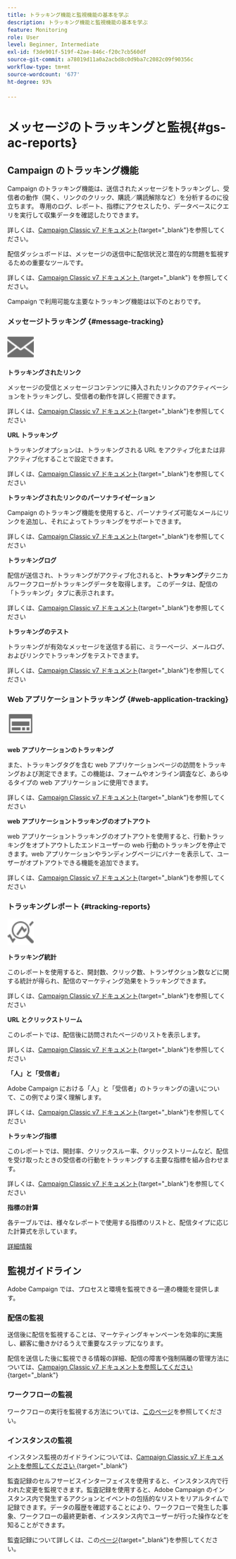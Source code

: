 ```yaml
---
title: トラッキング機能と監視機能の基本を学ぶ
description: トラッキング機能と監視機能の基本を学ぶ
feature: Monitoring
role: User
level: Beginner, Intermediate
exl-id: f3de901f-519f-42ae-846c-f20c7cb560df
source-git-commit: a78019d11a0a2acbd8c0d9ba7c2082c09f90356c
workflow-type: tm+mt
source-wordcount: '677'
ht-degree: 93%

---
```


# メッセージのトラッキングと監視{#gs-ac-reports}

## Campaign のトラッキング機能

Campaign のトラッキング機能は、送信されたメッセージをトラッキングし、受信者の動作（開く、リンクのクリック、購読／購読解除など）を分析するのに役立ちます。 専用のログ、レポート、指標にアクセスしたり、データベースにクエリを実行して収集データを確認したりできます。

詳しくは、[Campaign Classic v7 ドキュメント](https://experienceleague.adobe.com/docs/campaign-classic/using/getting-started/profile-management/editing-a-profile.html?lang=ja#tracking-tab){target="_blank"}を参照してください。

配信ダッシュボードは、メッセージの送信中に配信状況と潜在的な問題を監視するための重要なツールです。

詳しくは、[Campaign Classic v7 ドキュメント ](https://experienceleague.adobe.com/docs/campaign-classic/using/sending-messages/monitoring-deliveries/delivery-dashboard.html?lang=ja#sending-messages){target="_blank"} を参照してください。

Campaign で利用可能な主要なトラッキング機能は以下のとおりです。

### メッセージトラッキング {#message-tracking}

<img src="assets/do-not-localize/icon-message-tracking.svg" width="60px">

**トラッキングされたリンク**

メッセージの受信とメッセージコンテンツに挿入されたリンクのアクティベーションをトラッキングし、受信者の動作を詳しく把握できます。

詳しくは、[Campaign Classic v7 ドキュメント](https://experienceleague.adobe.com/docs/campaign-classic/using/sending-messages/tracking-messages/how-to-configure-tracked-links.html?lang=ja#sending-messages){target="_blank"}を参照してください

**URL トラッキング**

トラッキングオプションは、トラッキングされる URL をアクティブ化または非アクティブ化することで設定できます。

詳しくは、[Campaign Classic v7 ドキュメント](https://experienceleague.adobe.com/docs/campaign-classic/using/sending-messages/tracking-messages/personalizing-url-tracking.html?lang=ja#sending-messages){target="_blank"}を参照してください


**トラッキングされたリンクのパーソナライゼーション**

Campaign のトラッキング機能を使用すると、パーソナライズ可能なメールにリンクを追加し、それによってトラッキングをサポートできます。

詳しくは、[Campaign Classic v7 ドキュメント](https://experienceleague.adobe.com/docs/campaign-classic/using/sending-messages/tracking-messages/tracking-personalized-links/tracking-personalized-links.html?lang=ja#sending-messages){target="_blank"}を参照してください

**トラッキングログ**

配信が送信され、トラッキングがアクティブ化されると、**トラッキング**&#x200B;テクニカルワークフローがトラッキングデータを取得します。 このデータは、配信の「トラッキング」タブに表示されます。

詳しくは、[Campaign Classic v7 ドキュメント](https://experienceleague.adobe.com/docs/campaign-classic/using/sending-messages/tracking-messages/accessing-the-tracking-logs.html?lang=ja#sending-messages){target="_blank"}を参照してください

**トラッキングのテスト**

トラッキングが有効なメッセージを送信する前に、ミラーページ、メールログ、およびリンクでトラッキングをテストできます。

詳しくは、[Campaign Classic v7 ドキュメント](https://experienceleague.adobe.com/docs/campaign-classic/using/sending-messages/tracking-messages/testing-tracking.html?lang=ja#sending-messages){target="_blank"}を参照してください

### Web アプリケーショントラッキング {#web-application-tracking}

<img src="assets/do-not-localize/icon-web-app.svg" width="60px">

**web アプリケーションのトラッキング**

また、トラッキングタグを含む web アプリケーションページの訪問をトラッキングおよび測定できます。この機能は、フォームやオンライン調査など、あらゆるタイプの web アプリケーションに使用できます。

詳しくは、[Campaign Classic v7 ドキュメント](https://experienceleague.adobe.com/docs/campaign-classic/using/designing-content/web-applications/tracking-a-web-application.html?lang=ja#designing-content){target="_blank"}を参照してください

**web アプリケーショントラッキングのオプトアウト**

web アプリケーショントラッキングのオプトアウトを使用すると、行動トラッキングをオプトアウトしたエンドユーザーの web 行動のトラッキングを停止できます。web アプリケーションやランディングページにバナーを表示して、ユーザーがオプトアウトできる機能を追加できます。

詳しくは、[Campaign Classic v7 ドキュメント](https://experienceleague.adobe.com/docs/campaign-classic/using/designing-content/web-applications/web-application-tracking-opt-out.html?lang=ja#designing-content){target="_blank"}を参照してください

### トラッキングレポート {#tracking-reports}

<img src="assets/do-not-localize/icon_monitor.svg" width="60px">

**トラッキング統計**

このレポートを使用すると、開封数、クリック数、トランザクション数などに関する統計が得られ、配信のマーケティング効果をトラッキングできます。

詳しくは、[Campaign Classic v7 ドキュメント](https://experienceleague.adobe.com/docs/campaign-classic/using/sending-messages/tracking-messages/about-message-tracking.html?lang=ja#tracking-reports){target="_blank"}を参照してください

**URL とクリックストリーム**

このレポートでは、配信後に訪問されたページのリストを表示します。

詳しくは、[Campaign Classic v7 ドキュメント](https://experienceleague.adobe.com/docs/campaign-classic/using/reporting/reports-on-deliveries/delivery-reports.html?lang=ja#urls-and-click-streams){target="_blank"}を参照してください

**「人」と「受信者」**

Adobe Campaign における「人」と「受信者」のトラッキングの違いについて、この例でより深く理解します。

詳しくは、[Campaign Classic v7 ドキュメント](https://experienceleague.adobe.com/docs/campaign-classic/using/reporting/reports-on-deliveries/person-people-recipients.html?lang=ja#reporting){target="_blank"}を参照してください

**トラッキング指標**

このレポートでは、開封率、クリックスルー率、クリックストリームなど、配信を受け取ったときの受信者の行動をトラッキングする主要な指標を組み合わせます。

詳しくは、[Campaign Classic v7 ドキュメント](https://experienceleague.adobe.com/docs/campaign-classic/using/reporting/reports-on-deliveries/delivery-reports.html?lang=ja#reporting){target="_blank"}を参照してください

**指標の計算**

各テーブルでは、様々なレポートで使用する指標のリストと、配信タイプに応じた計算式を示しています。

[詳細情報](../reporting/metrics-calculation.md)

## 監視ガイドライン

Adobe Campaign では、プロセスと環境を監視できる一連の機能を提供します。

### 配信の監視

送信後に配信を監視することは、マーケティングキャンペーンを効率的に実施し、顧客に働きかけるうえで重要なステップになります。

配信を送信した後に監視できる情報の詳細、配信の障害や強制隔離の管理方法については、[Campaign Classic v7 ドキュメントを参照してください ](https://experienceleague.adobe.com/docs/campaign-classic/using/sending-messages/monitoring-deliveries/about-delivery-monitoring.html?lang=ja#sending-messages){target="_blank"}

### ワークフローの監視

ワークフローの実行を監視する方法については、[このページ](https://experienceleague.adobe.com/docs/campaign/automation/workflows/monitoring-workflows/monitor-workflow-execution.html?lang=ja)を参照してください。

### インスタンスの監視

インスタンス監視のガイドラインについては、[Campaign Classic v7 ドキュメントを参照してください ](https://experienceleague.adobe.com/docs/campaign-classic/using/monitoring-campaign-classic/introduction/monitoring-guidelines.html?lang=ja#monitoring-campaign-classic){target="_blank"}

監査記録のセルフサービスインターフェイスを使用すると、インスタンス内で行われた変更を監視できます。監査記録を使用すると、Adobe Campaign のインスタンス内で発生するアクションとイベントの包括的なリストをリアルタイムで記録できます。データの履歴を確認することにより、ワークフローで発生した事象、ワークフローの最終更新者、インスタンス内でユーザーが行った操作などを知ることができます。

監査記録について詳しくは、この[ページ](../reporting/audit-trail.md){target="_blank"}を参照してください。
